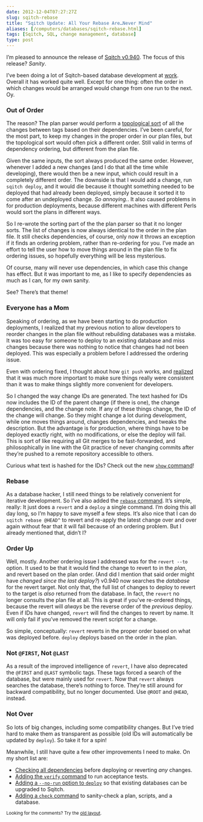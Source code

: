 ```yaml
--- 
date: 2012-12-04T07:27:27Z
slug: sqitch-rebase
title: "Sqitch Update: All Your Rebase Are…Never Mind"
aliases: [/computers/databases/sqitch-rebase.html]
tags: [Sqitch, SQL, change management, database]
type: post
---
```


<p>I’m pleased to announce the release of <a href="https://metacpan.org/release/App-Sqitch/">Sqitch v0.940</a>. The focus of this release? <em>Sanity</em>.</p>

<p>I’ve been doing a lot of Sqitch-based database development at <a href="http://iovation.com/">work</a>. Overall it has worked quite well. Except for one thing: often the order in which changes would be arranged would change from one run to the next. Oy.</p>

<h3>Out of Order</h3>

<p>The reason? The plan parser would perform a <a href="https://en.wikipedia.org/wiki/Topological_sorting" title="Wikipedia: âTopological sortingâ">topological sort</a> of all the changes between tags based on their dependencies. I’ve been careful, for the most part, to keep my changes in the proper order in our plan files, but the topological sort would often pick a different order. Still valid in terms of dependency ordering, but different from the plan file.</p>

<p>Given the same inputs, the sort always produced the same order. However, whenever I added a new changes (and I do that all the time while developing), there would then be a new input, which could result in a completely different order. The downside is that I would add a change, run <code>sqitch deploy</code>, and it would die because it thought something needed to be deployed that had already been deployed, simply because it sorted it to come after an undeployed change. <em>So annoying.</em>. It also caused problems in for production deployments, because different machines with different Perls would sort the plans in different ways.</p>

<p>So I re-wrote the sorting part of the the plan parser so that it no longer sorts. The list of changes is now always identical to the order in the plan file. It still checks dependencies, of course, only now it throws an exception if it finds an ordering problem, rather than re-ordering for you. I’ve made an effort to tell the user how to move things around in the plan file to fix ordering issues, so hopefully everything will be less mysterious.</p>

<p>Of course, many will never use dependencies, in which case this change has effect. But it was important to me, as I like to specify dependencies as much as I can, for my own sanity.</p>

<p>See? There’s that theme!</p>

<h3>Everyone has a Mom</h3>

<p>Speaking of ordering, as we have been starting to do production deployments, I realized that my previous notion to allow developers to reorder changes in the plan file without rebuilding databases was a mistake. It was too easy for someone to deploy to an existing database and miss changes because there was nothing to notice that changes had not been deployed. This was especially a problem before I addressed the ordering issue.</p>

<p>Even with ordering fixed, I thought about how <code>git push</code> works, and <a href="/computers/databases/changing-sqitch_ids.html">realized</a> that it was much more important to make sure things really were consistent than it was to make things slightly more convenient for developers.</p>

<p>So I changed the way change IDs are generated. The text hashed for IDs now includes the ID of the parent change (if there is one), the change dependencies, and the change note. If any of these things change, the ID of the change will change. So they might change a lot during development, while one moves things around, changes dependencies, and tweaks the description. But the advantage is for production, where things have to be deployed exactly right, with no modifications, or else the deploy will fail. This is sort of like requiring all Git merges to be fast-forwarded, and philosophically in line with the Git practice of never changing commits after they’re pushed to a remote repository accessible to others.</p>

<p>Curious what text is hashed for the IDs? Check out the new <a href="(https://metacpan.org/module/sqitch-show"><code>show</code> command</a>!</p>

<h3>Rebase</h3>

<p>As a database hacker, I still need things to be relatively convenient for iterative development. So I’ve also added the <a href="https://github.com/theory/sqitch/blob/master/lib/sqitch-rebase.pod"><code>rebase</code> command</a>. It’s simple, really: It just does a <code>revert</code> and a <code>deploy</code> a single command. I’m doing this all day long, so I’m happy to save myself a few steps. It’s also nice that I can do <code>sqitch rebase @HEAD^</code> to revert and re-apply the latest change over and over again without fear that it will fail because of an ordering problem. But I already mentioned that, didn’t I?</p>

<h3>Order Up</h3>

<p>Well, mostly. Another ordering issue I addressed was for the <code>revert --to</code> option. It used to be that it would find the change to revert to in the <em>plan</em>, and revert based on the plan order. (And did I mention that said order might have <em>changed since the last deploy?</em>) v0.940 now searches the <em>database</em> for the revert target. Not only that, the full list of changes to deploy to revert to the target is <em>also</em> returned from the database. In fact, the <code>revert</code> no longer consults the plan file at all. This is great if you’ve re-ordered things, because the revert will <em>always</em> be the reverse order of
the <em>previous</em> deploy. Even if IDs have changed, <code>revert</code> will find the changes to revert by name. It will only fail if you’ve removed the revert script for a change.</p>

<p>So simple, conceptually: <code>revert</code> reverts in the proper order based on what was deployed before. <code>deploy</code> deploys based on the order in the plan.</p>

<h3>Not <code>@FIRST</code>, Not <code>@LAST</code></h3>

<p>As a result of the improved intelligence of <code>revert</code>, I have also deprecated the <code>@FIRST</code> and <code>@LAST</code> symbolic tags. These tags forced a search of the database, but were mainly used for <code>revert</code>. Now that <code>revert</code> always searches the database, there’s nothing to force. They’re still around for backward compatibility, but no longer documented. Use <code>@ROOT</code> and <code>@HEAD</code>, instead.</p>

<h3>Not Over</h3>

<p>So lots of big changes, including some compatibility changes. But I’ve tried hard to make them as transparent as possible (old IDs will automatically be updated by <code>deploy</code>). So take it for a spin!</p>

<p>Meanwhile, I still have quite a few other improvements I need to make. On my short list are:</p>

<ul>
<li><a href="https://github.com/theory/sqitch/issues/39">Checking all dependencies</a>  before deploying or reverting <em>any</em> changes.</li>
<li><a href="https://github.com/theory/sqitch/issues/15">Adding the <code>verify</code> command</a>  to run acceptance tests.</li>
<li><a href="https://github.com/theory/sqitch/issues/54">Adding a <code>--no-run</code> option to <code>deploy</code></a> so that existing databases can be upgraded to Sqitch.</li>
<li><a href="https://github.com/theory/sqitch/issues/13">Adding a <code>check</code> command</a> to sanity-check a plan, scripts, and a database.</li>
</ul>


<p class="past"><small>Looking for the comments? Try the <a rel="nofollow" href="//past.justatheory.com/computers/databases/sqitch-rebase.html">old layout</a>.</small></p>


